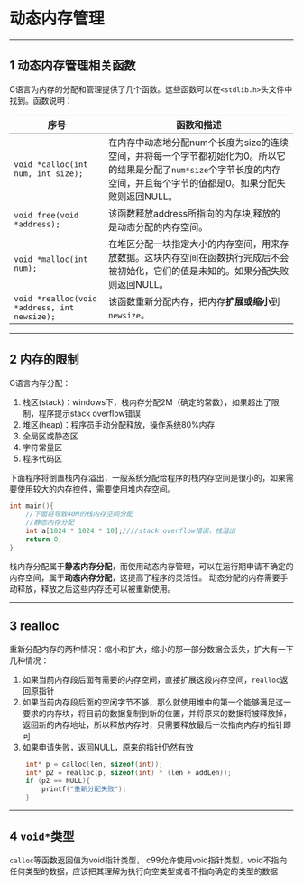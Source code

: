 # 动态内存管理

---
## 1  动态内存管理相关函数

C语言为内存的分配和管理提供了几个函数。这些函数可以在` <stdlib.h> `头文件中找到。函数说明：

序号|函数和描述
---|---
`void *calloc(int num, int size);`|在内存中动态地分配num个长度为size的连续空间，并将每一个字节都初始化为0。所以它的结果是分配了`num*size`个字节长度的内存空间，并且每个字节的值都是0。如果分配失败则返回NULL。
`void free(void *address);`|该函数释放address所指向的内存块,释放的是动态分配的内存空间。
`void *malloc(int num);`|在堆区分配一块指定大小的内存空间，用来存放数据。这块内存空间在函数执行完成后不会被初始化，它们的值是未知的。如果分配失败则返回NULL。
`void *realloc(void *address, int newsize);`|该函数重新分配内存，把内存**扩展或缩小**到`newsize`。

---
## 2 内存的限制

C语言内存分配：

1. 栈区(stack)：windows下，栈内存分配2M（确定的常数），如果超出了限制，程序提示stack overflow错误
1. 堆区(heap)：程序员手动分配释放，操作系统80%内存
1. 全局区或静态区
1. 字符常量区
1. 程序代码区

下面程序将倒置栈内存溢出，一般系统分配给程序的栈内存空间是很小的，如果需要使用较大的内存控件，需要使用堆内存空间。

```c
int main(){
    //下面将导致40M的栈内存空间分配
    //静态内存分配
    int a[1024 * 1024 * 10];////stack overflow错误，栈溢出
    return 0;
}
```

栈内存分配属于**静态内存分配**，而使用动态内存管理，可以在运行期申请不确定的内存空间，属于**动态内存分配**，这提高了程序的灵活性。
动态分配的内存需要手动释放，释放之后这些内存还可以被重新使用。

---
## 3 realloc

重新分配内存的两种情况：缩小和扩大，缩小的那一部分数据会丢失，扩大有一下几种情况：

1. 如果当前内存段后面有需要的内存空间，直接扩展这段内存空间，`realloc`返回原指针
2. 如果当前内存段后面的空闲字节不够，那么就使用堆中的第一个能够满足这一要求的内存块，将目前的数据复制到新的位置，并将原来的数据将被释放掉，返回新的内存地址，所以释放内存时，只需要释放最后一次指向内存的指针即可
3. 如果申请失败，返回NULL，原来的指针仍然有效

```c
    int* p = calloc(len, sizeof(int));    
    int* p2 = realloc(p, sizeof(int) * (len + addLen));
    if (p2 == NULL){
        printf("重新分配失败");
    }
```

---
## 4 `void*`类型

`calloc`等函数返回值为void指针类型， c99允许使用void指针类型，void不指向任何类型的数据，应该把其理解为执行向空类型或者不指向确定的类型的数据